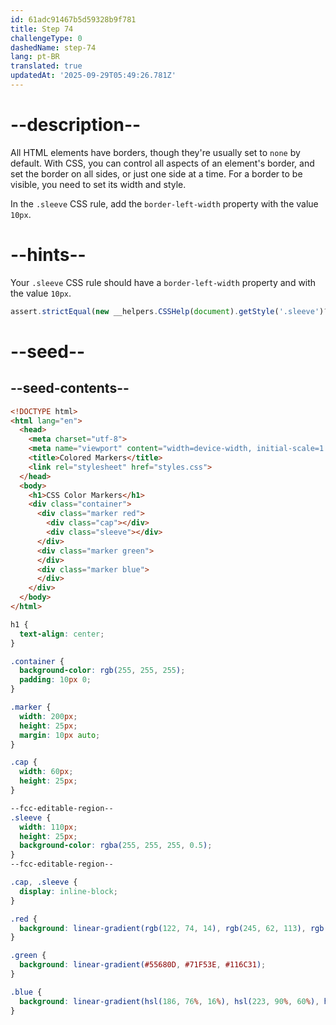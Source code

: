 ```yaml
---
id: 61adc91467b5d59328b9f781
title: Step 74
challengeType: 0
dashedName: step-74
lang: pt-BR
translated: true
updatedAt: '2025-09-29T05:49:26.781Z'
---
```


# --description--

All HTML elements have borders, though they're usually set to `none` by default. With CSS, you can control all aspects of an element's border, and set the border on all sides, or just one side at a time. For a border to be visible, you need to set its width and style.

In the `.sleeve` CSS rule, add the `border-left-width` property with the value `10px`.

# --hints--

Your `.sleeve` CSS rule should have a `border-left-width` property and with the value `10px`.

```js
assert.strictEqual(new __helpers.CSSHelp(document).getStyle('.sleeve')?.borderLeftWidth, '10px');
```

# --seed--

## --seed-contents--

```html
<!DOCTYPE html>
<html lang="en">
  <head>
    <meta charset="utf-8">
    <meta name="viewport" content="width=device-width, initial-scale=1.0">
    <title>Colored Markers</title>
    <link rel="stylesheet" href="styles.css">
  </head>
  <body>
    <h1>CSS Color Markers</h1>
    <div class="container">
      <div class="marker red">
        <div class="cap"></div>
        <div class="sleeve"></div>
      </div>
      <div class="marker green">
      </div>
      <div class="marker blue">
      </div>
    </div>
  </body>
</html>
```

```css
h1 {
  text-align: center;
}

.container {
  background-color: rgb(255, 255, 255);
  padding: 10px 0;
}

.marker {
  width: 200px;
  height: 25px;
  margin: 10px auto;
}

.cap {
  width: 60px;
  height: 25px;
}

--fcc-editable-region--
.sleeve {
  width: 110px;
  height: 25px;
  background-color: rgba(255, 255, 255, 0.5);
}
--fcc-editable-region--

.cap, .sleeve {
  display: inline-block;
}

.red {
  background: linear-gradient(rgb(122, 74, 14), rgb(245, 62, 113), rgb(162, 27, 27));
}

.green {
  background: linear-gradient(#55680D, #71F53E, #116C31);
}

.blue {
  background: linear-gradient(hsl(186, 76%, 16%), hsl(223, 90%, 60%), hsl(240, 56%, 42%));
}

```
